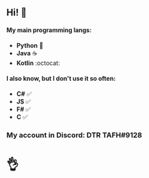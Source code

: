 ## Hi! :wave:

#### My main programming langs: 
  * **Python** 🐍
  * **Java** ☕
  * **Kotlin** :octocat:


#### I also know, but I don't use it so often:
  * **C#** ✅
  * **JS** ✅
  * **F#** ✅
  * **C** ✅

### My account in Discord: DTR TAFH#9128
# 👌
